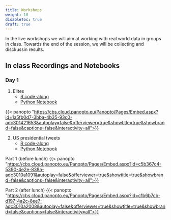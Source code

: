 ```yaml
---
title: Workshops
weight: 10
disableToc: true
draft: true
---
```


In the live workshops we will aim at working with real world data in groups in class. Towards the end of the session, we will be collecting and disckussin results.


## In class Recordings and Notebooks


### Day 1

1. Elites
   * [R code-along](https://sds-aau.github.io/DSBA-2021/notebooks/M2_workshop_networks_R.nb.html)
   * [Python Notebook](https://colab.research.google.com/github/SDS-AAU/SDS-master/blob/master/M2/exercises/M2_W1_Elites.ipynb)


{{< panopto "https://cbs.cloud.panopto.eu/Panopto/Pages/Embed.aspx?id=1a5fb0d7-3bba-4b35-93c0-adc301421653&autoplay=false&offerviewer=true&showtitle=true&showbrand=false&captions=false&interactivity=all">}}



2. US presidential tweets
   * [R code-along](https://sds-aau.github.io/DSBA-2021/notebooks/M2_workshop_nlp_R.nb.html)
   * [Python Notebook](https://colab.research.google.com/github/SDS-AAU/DSBA-2021/blob/master/static/notebooks/DSBA21_M2W2.ipynb)


Part 1 (before lunch)
{{< panopto "https://cbs.cloud.panopto.eu/Panopto/Pages/Embed.aspx?id=c5b367c4-5390-4e2e-838a-adc3010a1091&autoplay=false&offerviewer=true&showtitle=true&showbrand=false&captions=false&interactivity=all">}}


Part 2 (after lunch)
{{< panopto "https://cbs.cloud.panopto.eu/Panopto/Pages/Embed.aspx?id=c1b6b7cb-d197-4a2c-8ee7-adc3010a2008&autoplay=false&offerviewer=true&showtitle=true&showbrand=false&captions=false&interactivity=all">}}